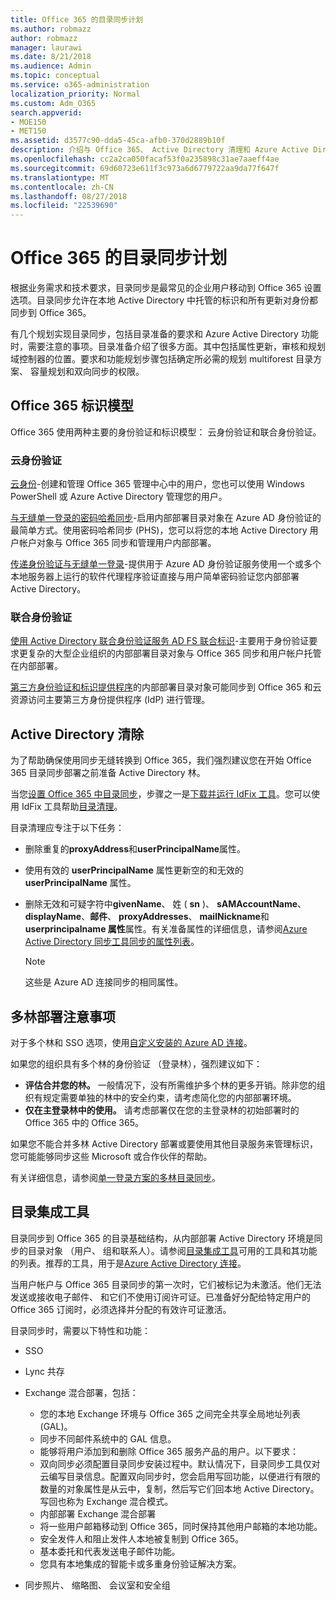 ```yaml
---
title: Office 365 的目录同步计划
ms.author: robmazz
author: robmazz
manager: laurawi
ms.date: 8/21/2018
ms.audience: Admin
ms.topic: conceptual
ms.service: o365-administration
localization_priority: Normal
ms.custom: Adm_O365
search.appverid:
- MOE150
- MET150
ms.assetid: d3577c90-dda5-45ca-afb0-370d2889b10f
description: 介绍与 Office 365、 Active Directory 清理和 Azure Active Directory 连接工具的目录同步。
ms.openlocfilehash: cc2a2ca050facaf53f0a235898c31ae7aaeff4ae
ms.sourcegitcommit: 69d60723e611f3c973a6d6779722aa9da77f647f
ms.translationtype: MT
ms.contentlocale: zh-CN
ms.lasthandoff: 08/27/2018
ms.locfileid: "22539690"
---
```

# <a name="plan-for-directory-synchronization-for-office-365"></a>Office 365 的目录同步计划
根据业务需求和技术要求，目录同步是最常见的企业用户移动到 Office 365 设置选项。目录同步允许在本地 Active Directory 中托管的标识和所有更新对身份都同步到 Office 365。
  
有几个规划实现目录同步，包括目录准备的要求和 Azure Active Directory 功能时，需要注意的事项。目录准备介绍了很多方面。其中包括属性更新，审核和规划域控制器的位置。要求和功能规划步骤包括确定所必需的规划 multiforest 目录方案、 容量规划和双向同步的权限。
  
## <a name="office-365-identity-models"></a>Office 365 标识模型
Office 365 使用两种主要的身份验证和标识模型： 云身份验证和联合身份验证。
  
### <a name="cloud-authentication"></a>云身份验证
[云身份](about-office-365-identity.md)-创建和管理 Office 365 管理中心中的用户，您也可以使用 Windows PowerShell 或 Azure Active Directory 管理您的用户。 
  
[与无缝单一登录的密码哈希同步](about-office-365-identity.md)-启用内部部署目录对象在 Azure AD 身份验证的最简单方式。使用密码哈希同步 (PHS)，您可以将您的本地 Active Directory 用户帐户对象与 Office 365 同步和管理用户内部部署。 
  
[传递身份验证与无缝单一登录](about-office-365-identity.md)-提供用于 Azure AD 身份验证服务使用一个或多个本地服务器上运行的软件代理程序验证直接与用户简单密码验证您内部部署 Active Directory。 
  
### <a name="federated-authentication"></a>联合身份验证
[使用 Active Directory 联合身份验证服务 AD FS 联合标识](about-office-365-identity.md)-主要用于身份验证要求更复杂的大型企业组织的内部部署目录对象与 Office 365 同步和用户帐户托管在内部部署。 
  
[第三方身份验证和标识提供程序](about-office-365-identity.md)的内部部署目录对象可能同步到 Office 365 和云资源访问主要第三方身份提供程序 (IdP) 进行管理。 
  
## <a name="active-directory-cleanup"></a>Active Directory 清除
为了帮助确保使用同步无缝转换到 Office 365，我们强烈建议您在开始 Office 365 目录同步部署之前准备 Active Directory 林。
  
当您[设置 Office 365 中目录同步](set-up-directory-synchronization.md)，步骤之一是[下载并运行 IdFix 工具](install-and-run-idfix.md)。您可以使用 IdFix 工具帮助[目录清理](prepare-directory-attributes-for-synch-with-idfix.md)。
  
目录清理应专注于以下任务：

- 删除重复的**proxyAddress**和**userPrincipalName**属性。
- 使用有效的 **userPrincipalName** 属性更新空的和无效的 **userPrincipalName** 属性。
- 删除无效和可疑字符中**givenName**、 姓 ( **sn** )、 **sAMAccountName**、 **displayName**、**邮件**、 **proxyAddresses**、 **mailNickname**和**userprincipalname 属性**属性。有关准备属性的详细信息，请参阅[Azure Active Directory 同步工具同步的属性列表](https://go.microsoft.com/fwlink/p/?LinkId=396719)。
    
    > [!NOTE]
    > 这些是 Azure AD 连接同步的相同属性。 
  
## <a name="multiforest-deployment-considerations"></a>多林部署注意事项
对于多个林和 SSO 选项，使用[自定义安装的 Azure AD 连接](https://go.microsoft.com/fwlink/p/?LinkId=698430)。
  
如果您的组织具有多个林的身份验证 （登录林），强烈建议如下：
  
- **评估合并您的林。** 一般情况下，没有所需维护多个林的更多开销。除非您的组织有规定需要单独的林中的安全约束，请考虑简化您的内部部署环境。
- **仅在主登录林中的使用。** 请考虑部署仅在您的主登录林的初始部署时的 Office 365 中的 Office 365。 
    
如果您不能合并多林 Active Directory 部署或要使用其他目录服务来管理标识，您可能能够同步这些 Microsoft 或合作伙伴的帮助。
  
有关详细信息，请参阅[单一登录方案的多林目录同步](https://go.microsoft.com/fwlink/p/?LinkId=525321)。
  
## <a name="directory-integration-tools"></a>目录集成工具
目录同步到 Office 365 的目录基础结构，从内部部署 Active Directory 环境是同步的目录对象 （用户、 组和联系人）。请参阅[目录集成工具](https://go.microsoft.com/fwlink/p/?LinkID=510956)可用的工具和其功能的列表。推荐的工具，用于是[Azure Active Directory 连接](https://go.microsoft.com/fwlink/?LinkId=525323)。
  
当用户帐户与 Office 365 目录同步的第一次时，它们被标记为未激活。他们无法发送或接收电子邮件、 和它们不使用订阅许可证。已准备好分配给特定用户的 Office 365 订阅时，必须选择并分配的有效许可证激活。
  
目录同步时，需要以下特性和功能：
  
- SSO
    
- Lync 共存
    
- Exchange 混合部署，包括：
    
  - 您的本地 Exchange 环境与 Office 365 之间完全共享全局地址列表 (GAL)。
  - 同步不同邮件系统中的 GAL 信息。
  - 能够将用户添加到和删除 Office 365 服务产品的用户。以下要求：
  - 双向同步必须配置目录同步安装过程中。默认情况下，目录同步工具仅对云编写目录信息。配置双向同步时，您会启用写回功能，以便进行有限的数量的对象属性是从云中，复制，然后写它们回本地 Active Directory。写回也称为 Exchange 混合模式。 
  - 内部部署 Exchange 混合部署
  - 将一些用户邮箱移动到 Office 365，同时保持其他用户邮箱的本地功能。
  - 安全发件人和阻止发件人本地被复制到 Office 365。
  - 基本委托和代表发送电子邮件功能。
  - 您具有本地集成的智能卡或多重身份验证解决方案。
    
- 同步照片、 缩略图、 会议室和安全组
